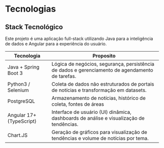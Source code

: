 # Tecnologias


## Stack Tecnológico

Este projeto é uma aplicação full-stack utilizando Java para a inteligência de dados e Angular para a experiência do usuário.

| Tecnologia | Proposito |
|------------|-----------|
| Java + Spring Boot 3 | Lógica de negócios, segurança, persistência de dados e gerenciamento de agendamento de tarefas.|
| Python3 / Selenium | Coleta de dados não estruturados de portais de notícias e transformação em datasets. |
| PostgreSQL | Armazenamento de notícias, histórico de coleta, fontes de áreas |
| Angular 17+ (TypeScript) | Interface de usuário (UI) dinâmica, dashboards de análise e visualização de tendências. |
| Chart.JS | Geração de gráficos para visualização de tendências e volume de notícias por tema.|
